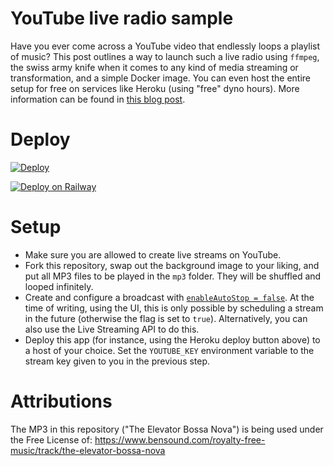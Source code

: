 # YouTube live radio sample

Have you ever come across a YouTube video that endlessly loops a playlist of music? This post outlines a way to launch such a live radio using `ffmpeg`, the swiss army knife when it comes to any kind of media streaming or transformation, and a simple Docker image. You can even host the entire setup for free on services like Heroku (using "free" dyno hours). More information can be found in [this blog post](https://blaubart.com/en/blog/how-to-set-up-a-24-7-live-stream-radio-on-youtube-for-free).

# Deploy

[![Deploy](https://www.herokucdn.com/deploy/button.svg)](https://dashboard.heroku.com/new?template=https://github.com/tonmoyislam12/youtube-live-24)

[![Deploy on Railway](https://railway.app/button.svg)](https://railway.app/template/gYdSeB?referralCode=77ZVoR)

# Setup

* Make sure you are allowed to create live streams on YouTube. 
* Fork this repository, swap out the background image to your liking, and put all MP3 files to be played in the `mp3` folder. They will be shuffled and looped infinitely.
* Create and configure a broadcast with [`enableAutoStop = false`](https://developers.google.com/youtube/v3/live/docs/liveBroadcasts#contentDetails.enableAutoStop). At the time of writing, using the UI, this is only possible by scheduling a stream in the future (otherwise the flag is set to `true`). Alternatively, you can also use the Live Streaming API to do this.
* Deploy this app (for instance, using the Heroku deploy button above) to a host of your choice. Set the `YOUTUBE_KEY` environment variable to the stream key given to you in the previous step.

# Attributions

The MP3 in this repository ("The Elevator Bossa Nova") is being used under the Free License of: https://www.bensound.com/royalty-free-music/track/the-elevator-bossa-nova
